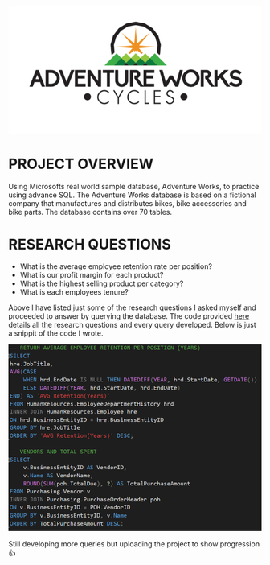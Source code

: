![Logo](https://github.com/JBBrian/Adventure-Works2022-Queries/blob/2455e0cbbbbbf38e54a9309d2546d46de73f3708/adventure-works-logo.png)

# PROJECT OVERVIEW
Using Microsofts real world sample database, Adventure Works, to practice using advance SQL. The Adventure Works database is based on a fictional company that manufactures and distributes bikes, bike accessories and bike parts. The database contains over 70 tables.

# RESEARCH QUESTIONS
- What is the average employee retention rate per position?
- What is our profit margin for each product?
- What is the highest selling product per category?
- What is each employees tenure?

Above I have listed just some of the research questions I asked myself and proceeded to answer by querying the database. The code provided [here](https://github.com/JBBrian/Adventure-Works2022-Queries/blob/a3f31ffeebd3dc342e03e38d2c4825c823a5306d/Adventure%20Works%20Queries.sql) details all the research questions and every query developed. Below is just a snippit of the code I wrote.


![Snip](https://github.com/JBBrian/Adventure-Works2022-Queries/blob/66f5d83c4a50ad2c53f7aa15accb165eef8b014d/code_snip.PNG)

Still developing more queries but uploading the project to show progression 👍
